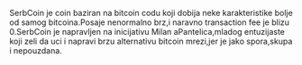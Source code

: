 SerbCoin je coin baziran na bitcoin codu koji dobija neke karakteristike bolje od samog bitcoina.Posaje nenormalno brz,i naravno transaction fee je blizu 0.SerbCoin je napravljen na inicijativu Milan aPantelica,mladog entuzijaste koji zeli da uci i napravi 
brzu alternativu bitcoin mrezi,jer je jako spora,skupa i nepouzdana.

